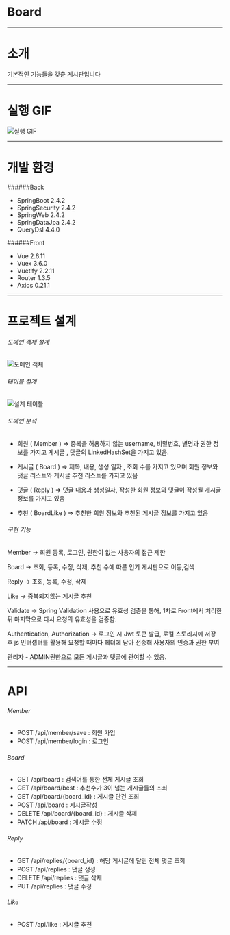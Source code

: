# Board

---
# 소개
기본적인 기능들을 갖춘 게시판입니다

---
# 실행 GIF
![실행 GIF](https://user-images.githubusercontent.com/66605925/110931193-5410e780-836d-11eb-917e-4f9d1c7a3477.gif)

---
# 개발 환경
######Back
- SpringBoot 2.4.2
- SpringSecurity 2.4.2
- SpringWeb 2.4.2
- SpringDataJpa 2.4.2
- QueryDsl 4.4.0

######Front
- Vue 2.6.11
- Vuex 3.6.0
- Vuetify 2.2.11
- Router 1.3.5
- Axios 0.21.1

---
# 프로젝트 설계 
###### 도메인 객체 설계
![도메인 객체](https://user-images.githubusercontent.com/66605925/110930771-dd73ea00-836c-11eb-812c-30a5af895a8a.PNG)

###### 테이블 설계
![설계 테이블](https://user-images.githubusercontent.com/66605925/110930792-e369cb00-836c-11eb-9cea-1733dcc1e4f0.PNG)

###### 도메인 분석
- 회원 ( Member ) 
⇒ 중복을 허용하지 않는 username, 비밀번호, 별명과 권한 정보를 가지고 
    게시글 , 댓글의 LinkedHashSet을 가지고 있음.

- 게시글 ( Board ) 
⇒ 제목, 내용, 생성 일자 , 조회 수를 가지고 있으며 회원 정보와 댓글 리스트와 
    게시글 추천 리스트를 가지고 있음

- 댓글 ( Reply )
⇒ 댓글 내용과 생성일자, 작성한 회원 정보와 댓글이 작성될 게시글 정보를 가지고 있음

- 추천 ( BoardLike )
⇒ 추천한 회원 정보와 추천된 게시글 정보를 가지고 있음

###### 구현 기능
Member → 회원 등록, 로그인, 권한이 없는 사용자의 접근 제한

Board → 조회, 등록, 수정, 삭제, 추천 수에 따른 인기 게시판으로 이동,검색 

Reply → 조회, 등록, 수정, 삭제

Like → 중복되지않는 게시글 추천

Validate → Spring Validation 사용으로 유효성 검증을 통해, 1차로 Front에서 처리한 뒤 
마지막으로 다시 요청의 유효성을 검증함.

Authentication, Authorization → 로그인 시 Jwt 토큰 발급, 로컬 스토리지에 저장 후 js 인터셉터를 활용해 요청할 때마다 헤더에 담아 전송해 사용자의 인증과 권한 부여

관리자 - ADMIN권한으로 모든 게시글과 댓글에 관여할 수 있음.

---
# API
###### Member
- POST   /api/member/save : 회원 가입
- POST   /api/member/login : 로그인

###### Board
- GET   /api/board : 검색어를 통한 전체 게시글 조회
- GET   /api/board/best : 추천수가 3이 넘는 게시글들의 조회
- GET   /api/board/{board_id} : 게시글 단건 조회
- POST   /api/board : 게시글작성
- DELETE   /api/board/{board_id} : 게시글 삭제
- PATCH   /api/board : 게시글 수정

###### Reply
- GET   /api/replies/{board_id} : 해당 게시글에 달린 전체 댓글 조회
- POST   /api/replies : 댓글 생성
- DELETE   /api/replies : 댓글 삭제
- PUT   /api/replies : 댓글 수정

###### Like
- POST   /api/like : 게시글 추천
